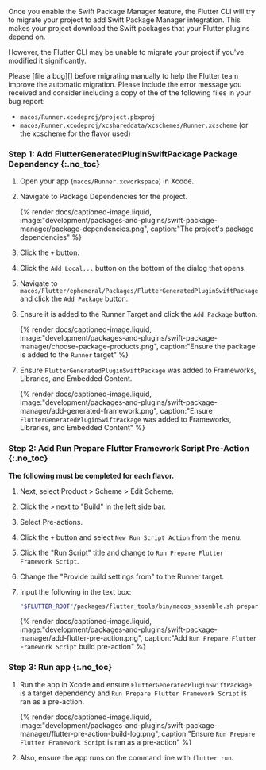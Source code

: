 Once you enable the Swift Package Manager feature, the Flutter CLI will try
to migrate your project to add Swift Package Manager integration. This makes
your project download the Swift packages that your Flutter plugins depend on.

However, the Flutter CLI may be unable to migrate your project if you've
modified it significantly.

Please [file a bug][] before migrating manually to help the Flutter team improve
the automatic migration.
Please include the error message you received and consider including a copy of
the of the following files in your bug report:

* `macos/Runner.xcodeproj/project.pbxproj`
* `macos/Runner.xcodeproj/xcshareddata/xcschemes/Runner.xcscheme`
  (or the xcscheme for the flavor used)

### Step 1: Add FlutterGeneratedPluginSwiftPackage Package Dependency {:.no_toc}

1. Open your app (`macos/Runner.xcworkspace`) in Xcode.
2. Navigate to Package Dependencies for the project.

   {% render docs/captioned-image.liquid,
   image:"development/packages-and-plugins/swift-package-manager/package-dependencies.png",
   caption:"The project's package dependencies" %}

3. Click the `+` button.
4. Click the `Add Local...` button on the bottom of the dialog that opens.
5. Navigate to `macos/Flutter/ephemeral/Packages/FlutterGeneratedPluginSwiftPackage`
   and click the `Add Package` button.
6. Ensure it is added to the Runner Target and click the `Add Package` button.

   {% render docs/captioned-image.liquid,
   image:"development/packages-and-plugins/swift-package-manager/choose-package-products.png",
   caption:"Ensure the package is added to the `Runner` target" %}

7. Ensure `FlutterGeneratedPluginSwiftPackage` was added to Frameworks,
   Libraries, and Embedded Content.

   {% render docs/captioned-image.liquid,
   image:"development/packages-and-plugins/swift-package-manager/add-generated-framework.png",
   caption:"Ensure `FlutterGeneratedPluginSwiftPackage` was added to Frameworks, Libraries, and Embedded Content" %}

### Step 2: Add Run Prepare Flutter Framework Script Pre-Action {:.no_toc}

**The following must be completed for each flavor.**

1. Next, select Product > Scheme > Edit Scheme.
2. Click the `>` next to "Build" in the left side bar.
3. Select Pre-actions.
4. Click the `+` button and select `New Run Script Action` from the menu.
5. Click the "Run Script" title and change to
   `Run Prepare Flutter Framework Script`.
6. Change the "Provide build settings from" to the Runner target.
7. Input the following in the text box:

   ```sh
   "$FLUTTER_ROOT"/packages/flutter_tools/bin/macos_assemble.sh prepare
   ```

   {% render docs/captioned-image.liquid,
   image:"development/packages-and-plugins/swift-package-manager/add-flutter-pre-action.png",
   caption:"Add `Run Prepare Flutter Framework Script` build pre-action" %}

### Step 3: Run app {:.no_toc}

1. Run the app in Xcode and ensure `FlutterGeneratedPluginSwiftPackage` is a
   target dependency and `Run Prepare Flutter Framework Script` is ran as a
   pre-action.

   {% render docs/captioned-image.liquid,
   image:"development/packages-and-plugins/swift-package-manager/flutter-pre-action-build-log.png",
   caption:"Ensure `Run Prepare Flutter Framework Script` is ran as a pre-action" %}

2. Also, ensure the app runs on the command line with `flutter run`.
